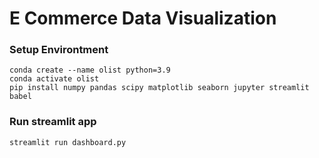 # E Commerce Data Visualization

### Setup Environtment
``` 
conda create --name olist python=3.9
conda activate olist 
pip install numpy pandas scipy matplotlib seaborn jupyter streamlit babel 

```

### Run streamlit app
```
streamlit run dashboard.py 
```